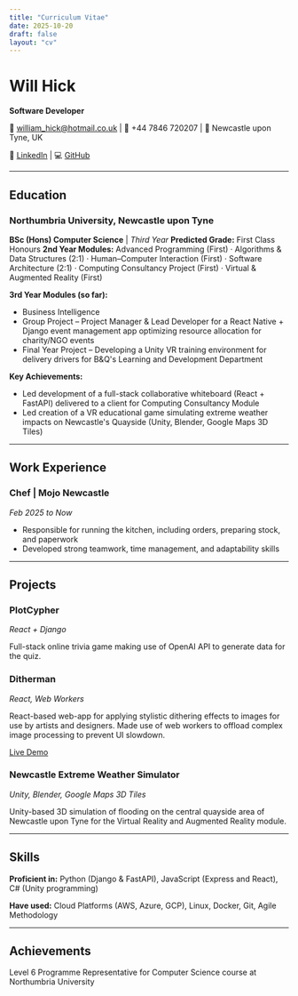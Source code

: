 ```yaml
---
title: "Curriculum Vitae"
date: 2025-10-20
draft: false
layout: "cv"
---
```


# Will Hick

**Software Developer**

📧 william_hick@hotmail.co.uk | 📱 +44 7846 720207 | 📍 Newcastle upon Tyne, UK

🔗 [LinkedIn](https://linkedin.com/in/will-hick-809813303) | 💻 [GitHub](https://github.com/Guillermode20)

---

## Education

### Northumbria University, Newcastle upon Tyne
**BSc (Hons) Computer Science** | *Third Year*
**Predicted Grade:** First Class Honours
**2nd Year Modules:**
Advanced Programming (First) · Algorithms & Data Structures (2:1) · Human–Computer Interaction (First) · Software Architecture (2:1) · Computing Consultancy Project (First) · Virtual & Augmented Reality (First)

**3rd Year Modules (so far):**
- Business Intelligence
- Group Project – Project Manager & Lead Developer for a React Native + Django event management app optimizing resource allocation for charity/NGO events
- Final Year Project – Developing a Unity VR training environment for delivery drivers for B&Q's Learning and Development Department

**Key Achievements:**
- Led development of a full-stack collaborative whiteboard (React + FastAPI) delivered to a client for Computing Consultancy Module
- Led creation of a VR educational game simulating extreme weather impacts on Newcastle's Quayside (Unity, Blender, Google Maps 3D Tiles)

---

## Work Experience

### Chef | Mojo Newcastle
*Feb 2025 to Now*

- Responsible for running the kitchen, including orders, preparing stock, and paperwork
- Developed strong teamwork, time management, and adaptability skills

---

## Projects

### PlotCypher
*React + Django*

Full-stack online trivia game making use of OpenAI API to generate data for the quiz.

### Ditherman
*React, Web Workers*

React-based web-app for applying stylistic dithering effects to images for use by artists and designers. Made use of web workers to offload complex image processing to prevent UI slowdown.

[Live Demo](https://ditherman.subs2all.workers.dev/)

### Newcastle Extreme Weather Simulator
*Unity, Blender, Google Maps 3D Tiles*

Unity-based 3D simulation of flooding on the central quayside area of Newcastle upon Tyne for the Virtual Reality and Augmented Reality module.

---

## Skills

**Proficient in:** Python (Django & FastAPI), JavaScript (Express and React), C# (Unity programming)

**Have used:** Cloud Platforms (AWS, Azure, GCP), Linux, Docker, Git, Agile Methodology

---

## Achievements
Level 6 Programme Representative for Computer Science course at Northumbria University